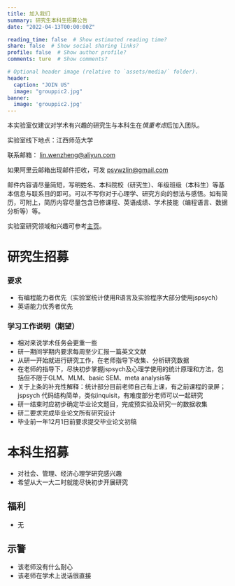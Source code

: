 ```yaml
---
title: 加入我们
summary: 研究生本科生招募公告
date: "2022-04-13T00:00:00Z"

reading_time: false  # Show estimated reading time?
share: false  # Show social sharing links?
profile: false  # Show author profile?
comments: ture  # Show comments?

# Optional header image (relative to `assets/media/` folder).
header:
  caption: "JOIN US"
  image: "grouppic2.jpg"
banner:
  image: 'grouppic2.jpg'
---
```


本实验室仅建议对学术有兴趣的研究生与本科生在*慎重考虑*后加入团队。

实验室线下地点：江西师范大学

联系邮箱： [lin.wenzheng@aliyun.com](lin.wenzheng@aliyun.com)

如果阿里云邮箱出现邮件拒收，可发 [psywzlin@gmail.com](psywzlin@gmail.com)

邮件内容请尽量简短，写明姓名、本科院校（研究生）、年级班级（本科生）等基本信息与联系目的即可。可以不写你对于心理学、研究方向的想法与感悟。如有简历，可附上，简历内容尽量包含已修课程、英语成绩、学术技能（编程语言、数据分析等）等。

实验室研究领域和兴趣可参考[主页](https://www.linwz.com/#about)。

# 研究生招募
### 要求
- 有编程能力者优先（实验室统计使用R语言及实验程序大部分使用jspsych）
- 英语能力优秀者优先
### 学习工作说明（期望）
- 相对来说学术任务会更重一些
- 研一期间学期内要求每周至少汇报一篇英文文献
- 从研一开始就进行研究工作，在老师指导下收集、分析研究数据
- 在老师的指导下，尽快初步掌握jspsych及心理学使用的统计原理和方法，包括但不限于GLM、MLM、basic SEM、meta analysis等
- 关于上条的补充性解释：统计部分目前老师自己有上课，有之前课程的录屏；jspsych 代码结构简单，类似inquisit，有难度部分老师可以一起研究
- 研一结束时应初步确定毕业论文题目，完成预实验及研究一的数据收集
- 研二要求完成毕业论文所有研究设计
- 毕业前一年12月1日前要求提交毕业论文初稿
# 本科生招募
- 对社会、管理、经济心理学研究感兴趣
- 希望从大一大二时就能尽快初步开展研究
## 福利
- 无
## 示警
- 该老师没有什么耐心
- 该老师在学术上说话很直接

